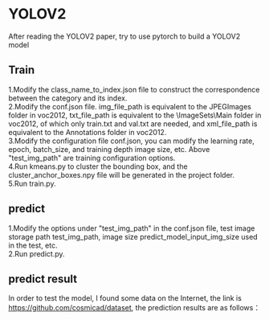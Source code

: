 # YOLOV2
After reading the YOLOV2 paper, try to use pytorch to build a YOLOV2 model
## Train
1.Modify the class_name_to_index.json file to construct the correspondence between the category and its index.  
2.Modify the conf.json file. img_file_path is equivalent to the JPEGImages folder in voc2012, txt_file_path is equivalent to the \ImageSets\Main folder in voc2012, of which only train.txt and val.txt are needed, and xml_file_path is equivalent to the Annotations folder in voc2012.  
3.Modify the configuration file conf.json, you can modify the learning rate, epoch, batch_size, and training depth image size, etc. Above "test_img_path" are training configuration options.  
4.Run kmeans.py to cluster the bounding box, and the cluster_anchor_boxes.npy file will be generated in the project folder.  
5.Run train.py.  
## predict  
1.Modify the options under "test_img_path" in the conf.json file, test image storage path test_img_path, image size predict_model_input_img_size used in the test, etc.  
2.Run predict.py.
## predict result  
In order to test the model, I found some data on the Internet, the link is https://github.com/cosmicad/dataset, the prediction results are as follows：  

